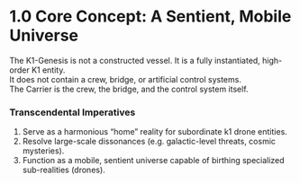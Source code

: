 # 1.0 Core Concept: A Sentient, Mobile Universe

The K1-Genesis is not a constructed vessel. It is a fully instantiated, high-order K1 entity.  
It does not contain a crew, bridge, or artificial control systems.  
The Carrier is the crew, the bridge, and the control system itself.  

### Transcendental Imperatives
1. Serve as a harmonious “home” reality for subordinate k1 drone entities.  
2. Resolve large-scale dissonances (e.g. galactic-level threats, cosmic mysteries).  
3. Function as a mobile, sentient universe capable of birthing specialized sub-realities (drones).  
